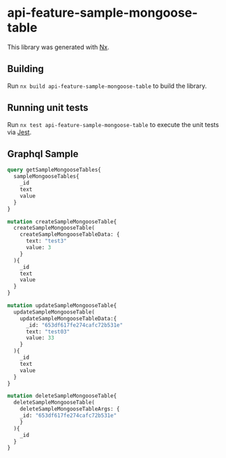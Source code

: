 # api-feature-sample-mongoose-table

This library was generated with [Nx](https://nx.dev).

## Building

Run `nx build api-feature-sample-mongoose-table` to build the library.

## Running unit tests

Run `nx test api-feature-sample-mongoose-table` to execute the unit tests via [Jest](https://jestjs.io).

## Graphql Sample

```graphql
query getSampleMongooseTables{
  sampleMongooseTables{
    _id
    text
    value
  }
}

mutation createSampleMongooseTable{
  createSampleMongooseTable(
    createSampleMongooseTableData: {
      text: "test3"
      value: 3
    }
  ){
    _id
    text
    value
  }
}

mutation updateSampleMongooseTable{
  updateSampleMongooseTable(
    updateSampleMongooseTableData:{
      _id: "653df617fe274cafc72b531e"
      text: "test03"
      value: 33
    }
  ){
    _id
    text
    value
  }
}

mutation deleteSampleMongooseTable{
  deleteSampleMongooseTable(
    deleteSampleMongooseTableArgs: {
    _id: "653df617fe274cafc72b531e"
    }
  ){
    _id
  }
}
```